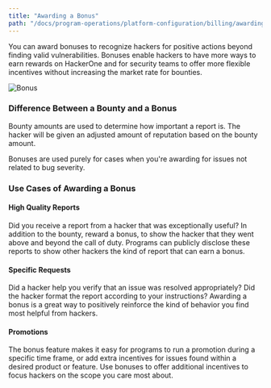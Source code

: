 ```yaml
---
title: "Awarding a Bonus"
path: "/docs/program-operations/platform-configuration/billing/awarding-a-bonus"
---
```

You can award bonuses to recognize hackers for positive actions beyond finding valid vulnerabilities. Bonuses enable hackers to have more ways to earn rewards on HackerOne and for security teams to offer more flexible incentives without increasing the market rate for bounties. 

![Bonus](https://github.com/Hacker0x01/docs.hackerone.com/blob/master/docs/program-operations/platform-configuration/images/bonus.png?raw=true)

### Difference Between a Bounty and a Bonus
Bounty amounts are used to determine how important a report is. The hacker will be given an adjusted amount of reputation based on the bounty amount. 

Bonuses are used purely for cases when you're awarding for issues not related to bug severity. 

### Use Cases of Awarding a Bonus

#### High Quality Reports
Did you receive a report from a hacker that was exceptionally useful? In addition to the bounty, reward a bonus, to show the hacker that they went above and beyond the call of duty. Programs can publicly disclose these reports to show other hackers the kind of report that can earn a bonus. 

#### Specific Requests
Did a hacker help you verify that an issue was resolved appropriately? Did the hacker format the report according to your instructions? Awarding a bonus is a great way to positively reinforce the kind of behavior you find most helpful from hackers.

#### Promotions
The bonus feature makes it easy for programs to run a promotion during a specific time frame, or add extra incentives for issues found within a desired product or feature. Use bonuses to offer additional incentives to focus hackers on the scope you care most about.
